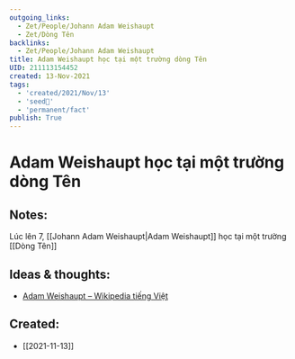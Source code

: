 ```yaml
---
outgoing_links:
  - Zet/People/Johann Adam Weishaupt
  - Zet/Dòng Tên
backlinks:
  - Zet/People/Johann Adam Weishaupt
title: Adam Weishaupt học tại một trường dòng Tên
UID: 211113154452
created: 13-Nov-2021
tags:
  - 'created/2021/Nov/13'
  - 'seed🥜'
  - 'permanent/fact'
publish: True
---
```

# Adam Weishaupt học tại một trường dòng Tên

## Notes:
Lúc lên 7, [[Johann Adam Weishaupt|Adam Weishaupt]] học tại một trường [[Dòng Tên]]

## Ideas & thoughts:
- [Adam Weishaupt – Wikipedia tiếng Việt](https://vi.wikipedia.org/wiki/Adam_Weishaupt)


## Created:
- [[2021-11-13]]
